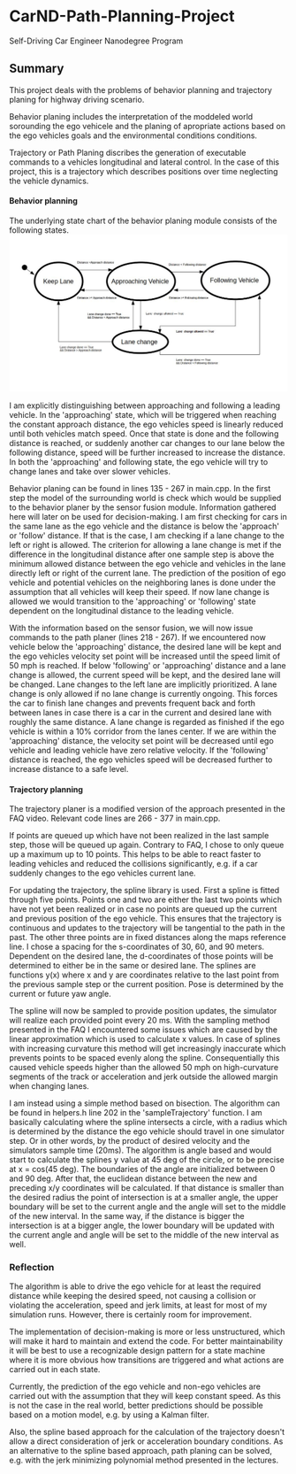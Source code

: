 [//]: # (Image References)

[image1]: ./StateChart.jpg "Statechart of behavior planing module"

# CarND-Path-Planning-Project
Self-Driving Car Engineer Nanodegree Program
   
## Summary
This project deals with the problems of behavior planning and trajectory planing for highway driving scenario.

Behavior planing includes the interpretation of the moddeled world sorounding the ego vehicele and the planing of apropriate actions based on the ego vehicles goals and the environmental conditions conditions.

Trajectory or Path Planing discribes the generation of executable commands to a vehicles longitudinal and lateral control. In the case of this project, this is a trajectory which describes positions over time neglecting the vehicle dynamics.

#### Behavior planning
The underlying state chart of the behavior planing module consists of the following states. 
![alt text][image1]


I am explicitly distinguishing between approaching and following a leading vehicle. In the 'approaching' state, which will be triggered when reaching the constant approach distance, the ego vehicles speed is linearly reduced until both vehicles match speed. Once that state is done and the following distance is reached, or suddenly another car changes to our lane below the following distance, speed will be further increased to increase the distance. In both the 'approaching' and following state, the ego vehicle will try to change lanes and take over slower vehicles.

Behavior planing can be found in lines 135 - 267 in main.cpp. In the first step the model of the surrounding world is check which would be supplied to the behavior planer by the sensor fusion module. Information gathered here will later on be used for decision-making. I am first checking for cars in the same lane as the ego vehicle and the distance is below the 'approach' or 'follow' distance. If that is the case, I am checking if a lane change to the left or right is allowed. The criterion for allowing a lane change is met if the difference in the longitudinal distance after one sample step is above the minimum allowed distance between the ego vehicle and vehicles in the lane directly left or right of the current lane. The prediction of the position of ego vehicle and potential vehicles on the neighboring lanes is done under the assumption that all vehicles will keep their speed. If now lane change is allowed we would transition to the 'approaching' or 'following' state dependent on the longitudinal distance to the leading vehicle.

With the information based on the sensor fusion, we will now issue commands to the path planer (lines 218 - 267). If we encountered now vehicle below the 'approaching' distance, the desired lane will be kept and the ego vehicles velocity set point will be increased until the speed limit of 50 mph is reached. If below 'following' or 'approaching' distance and a lane change is allowed, the current speed will be kept, and the desired lane will be changed. Lane changes to the left lane are implicitly prioritized. A lane change is only allowed if no lane change is currently ongoing. This forces the car to finish lane changes and prevents frequent back and forth between lanes in case there is a car in the current and desired lane with roughly the same distance. A lane change is regarded as finished if the ego vehicle is within a 10% corridor from the lanes center. If we are within the 'approaching' distance, the velocity set point will be decreased until ego vehicle and leading vehicle have zero relative velocity. If the 'following' distance is reached, the ego vehicles speed will be decreased further to increase distance to a safe level.

#### Trajectory planning
The trajectory planer is a modified version of the approach presented in the FAQ video. Relevant code lines are 266 - 377 in main.cpp. 

If  points are queued up which have not been realized in the last sample step, those will be queued up again. Contrary to FAQ, I chose to only queue up a maximum up to 10 points. This helps to be able to react faster to leading vehicles and reduced the collisions significantly, e.g. if a car suddenly changes to the ego vehicles current lane. 

For updating the trajectory, the spline library is used. First a spline is fitted through five points. Points one and two are either the last two points which have not yet been realized or in case no points are queued up the current and previous position of the ego vehicle. This ensures that the trajectory is continuous and updates to the trajectory will be tangential to the path in the past. The other three points are in fixed distances along the maps reference line. I chose a spacing for the s-coordinates of 30, 60, and 90 meters. Dependent on the desired lane, the d-coordinates of those points will be determined to either be in the same or desired lane. The splines are functions y(x) where x and y are coordinates relative to the last point from the previous sample step or the current position. Pose is determined by the current or future yaw angle.

The spline will now be sampled to provide position updates, the simulator will realize each provided point every 20 ms. With the sampling method presented in the FAQ I encountered some issues which are caused by the linear approximation which is used to calculate x values. In case of splines with increasing curvature this method will get increasingly inaccurate which prevents points to be spaced evenly along the spline. Consequentially this caused vehicle speeds higher than the allowed 50 mph on high-curvature segments of the track or acceleration and jerk outside the allowed margin when changing lanes. 

I am instead using a simple method based on bisection. The algorithm can be found in helpers.h line 202 in the 'sampleTrajectory' function. I am basically calculating where the spline intersects a circle, with a radius which is determined by the distance the ego vehicle should travel in one simulator step. Or in other words, by the product of desired velocity and the simulators sample time (20ms). The algorithm is angle based and would start to calculate the splines y value at 45 deg of the circle, or to be precise at x = cos(45 deg). The boundaries of the angle are initialized between 0 and 90 deg. After that, the euclidean distance between the new and preceding x/y coordinates will be calculated. If that distance is smaller than the desired radius the point of intersection is at a smaller angle, the upper boundary will be set to the current angle and the angle will set to the middle of the new interval. In the same way, if the distance is bigger the intersection is at a bigger angle, the lower boundary will be updated with the current angle and angle will be set to the middle of the new interval as well. 

### Reflection
The algorithm is able to drive the ego vehicle for at least the required distance while keeping the desired speed, not causing a collision or violating the acceleration, speed and jerk limits, at least for most of my simulation runs. However, there is certainly room for improvement.

The implementation of decision-making is more or less unstructured, which will make it hard to maintain and extend the code. For better maintainability it will be best to use a recognizable design pattern for a state machine where it is more obvious how transitions are triggered and what actions are carried out in each state. 

Currently, the prediction of the ego vehicle and non-ego vehicles are carried out with the assumption that they will keep constant speed. As this is not the case in the real world, better predictions should be possible based on a motion model, e.g. by using a Kalman filter.

Also, the spline based approach for the calculation of the trajectory doesn't allow a direct consideration of jerk or acceleration boundary conditions. As an alternative to the spline based approach, path planing can be solved, e.g. with the jerk minimizing polynomial method presented in the lectures.




